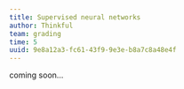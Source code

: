 ```yaml
---
title: Supervised neural networks
author: Thinkful
team: grading
time: 5
uuid: 9e8a12a3-fc61-43f9-9e3e-b8a7c8a48e4f
---
```


coming soon...
